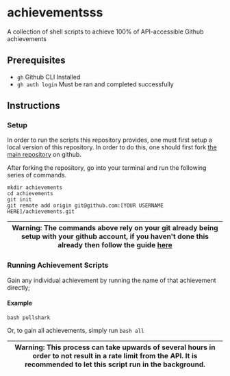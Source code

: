 # achievementsss
A collection of shell scripts to achieve 100% of API-accessible Github achievements

## Prerequisites
- `gh` Github CLI Installed
- `gh auth login` Must be ran and completed successfully

## Instructions

### Setup

In order to run the scripts this repository provides, one must first setup a local version of this repository. In order to do this, one should first fork [the main repository](https://github.com/nathanielop/achievements) on github.

After forking the repository, go into your terminal and run the following series of commands.

```
mkdir achievements
cd achievements
git init
git remote add origin git@github.com:[YOUR USERNAME HERE]/achievements.git
```

| Warning: The commands above rely on your git already being setup with your github account, if you haven't done this already then follow the guide [here](https://docs.github.com/en/authentication/connecting-to-github-with-ssh/about-ssh) |
| --- |

### Running Achievement Scripts

Gain any individual achievement by running the name of that achievement directly;

#### Example
`bash pullshark`

Or, to gain all achievements, simply run `bash all`

| Warning: This process can take upwards of several hours in order to not result in a rate limit from the API. It is recommended to let this script run in the background. |
| --- |
